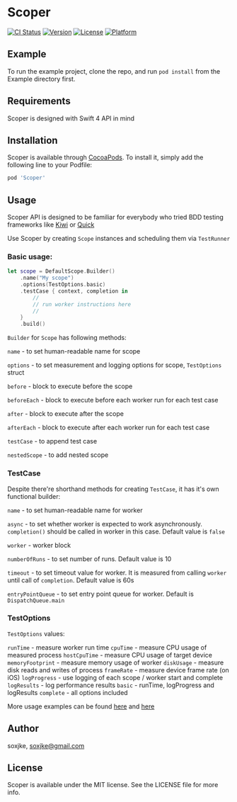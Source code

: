 # Scoper

[![CI Status](http://img.shields.io/travis/soxjke/Scoper.svg?style=flat)](https://travis-ci.org/soxjke/Scoper)
[![Version](https://img.shields.io/cocoapods/v/Scoper.svg?style=flat)](http://cocoapods.org/pods/Scoper)
[![License](https://img.shields.io/cocoapods/l/Scoper.svg?style=flat)](http://cocoapods.org/pods/Scoper)
[![Platform](https://img.shields.io/cocoapods/p/Scoper.svg?style=flat)](http://cocoapods.org/pods/Scoper)

## Example

To run the example project, clone the repo, and run `pod install` from the Example directory first.

## Requirements

Scoper is designed with Swift 4 API in mind

## Installation

Scoper is available through [CocoaPods](http://cocoapods.org). To install
it, simply add the following line to your Podfile:

```ruby
pod 'Scoper'
```

## Usage

Scoper API is designed to be familiar for everybody who tried BDD testing frameworks like [Kiwi](https://github.com/kiwi-bdd/Kiwi) or [Quick](https://github.com/Quick/Quick)

Use Scoper by creating ```Scope``` instances and scheduling them via ```TestRunner```

### Basic usage:

```swift
let scope = DefaultScope.Builder()
	.name("My scope")
	.options(TestOptions.basic)
	.testCase { context, completion in
		//
		// run worker instructions here
		//
	}
	.build() 
```

```Builder``` for ```Scope``` has following methods:

```name``` - to set human-readable name for scope

```options``` - to set measurement and logging options for scope, ```TestOptions``` struct

```before``` - block to execute before the scope

```beforeEach``` - block to execute before each worker run for each test case

```after``` - block to execute after the scope

```afterEach``` - block to execute after each worker run for each test case

```testCase``` - to append test case

```nestedScope``` - to add nested scope

### TestCase

Despite there're shorthand methods for creating ```TestCase```, it has it's own functional builder:

```name``` - to set human-readable name for worker

```async``` - to set whether worker is expected to work asynchronously. ```completion()``` should be called in worker in this 
case. Default value is ```false```

```worker``` - worker block

```numberOfRuns``` - to set number of runs. Default value is 10

```timeout``` - to set timeout value for worker. It is measured from calling ```worker``` until call of ```completion```. Default value is 60s

```entryPointQueue``` - to set entry point queue for worker. Default is ```DispatchQueue.main```

### TestOptions

```TestOptions``` values:

```runTime``` - measure worker run time
```cpuTime``` - measure CPU usage of measured process
```hostCpuTime``` - measure CPU usage of target device
```memoryFootprint``` - measure memory usage of worker
```diskUsage``` - measure disk reads and writes of process
```frameRate``` - measure device frame rate (on iOS)
```logProgress``` - use logging of each scope / worker start and complete
```logResults``` - log performance results
```basic``` - runTime, logProgress and logResults
```complete``` - all options included

More usage examples can be found [here](https://github.com/soxjke/Scoper/blob/master/Algorithms/Algorithms/main.swift) and [here](https://github.com/soxjke/Scoper/blob/master/Example/Scoper/AppDelegate.swift)

## Author

soxjke, soxjke@gmail.com

## License

Scoper is available under the MIT license. See the LICENSE file for more info.
